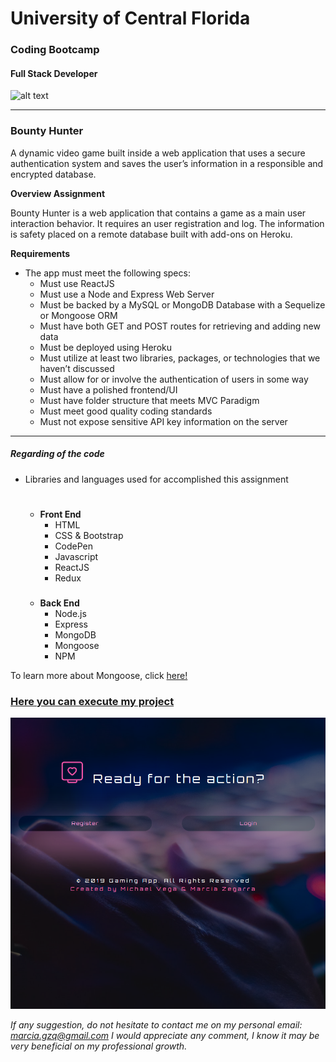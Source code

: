 # University of Central Florida
### Coding Bootcamp 
#### Full Stack Developer 
![alt text](https://portfolium1.cloudimg.io/s/crop/128x128/https://cdn.portfolium.com/ugcs3%2Fedu%2F9tDF4wvqRdewUvBbZ97x_PegasusBrightGold150x150.png "Logo Title Text 1")
- - -

### Bounty Hunter
A dynamic video game built inside a web application that uses a secure authentication system and saves the user’s information in a responsible and encrypted database.


**Overview Assignment**

Bounty Hunter is a web application that contains a game as a main user interaction behavior. It requires an user registration and log. The information is safety placed on a remote database built with add-ons on Heroku. 


**Requirements**
* The app must meet the following specs:
    * Must use ReactJS
    * Must use a Node and Express Web Server
    * Must be backed by a MySQL or MongoDB Database with a Sequelize or Mongoose ORM
    * Must have both GET and POST routes for retrieving and adding new data
    * Must be deployed using Heroku
    * Must utilize at least two libraries, packages, or technologies that we haven’t discussed
    * Must allow for or involve the authentication of users in some way
    * Must have a polished frontend/UI
    * Must have folder structure that meets MVC Paradigm
    * Must meet good quality coding standards
    * Must not expose sensitive API key information on the server

    
- - - - 


##### Regarding of the code

*  Libraries and languages used for accomplished this assignment 

    #
    * __Front End__
        * HTML
        * CSS & Bootstrap
        * CodePen
        * Javascript
        * ReactJS
        * Redux
        ###
    * __Back End__
        * Node.js
        * Express
        * MongoDB
        * Mongoose
        * NPM



To learn more about Mongoose, click [here!](https://www.npmjs.com/package/mongoose)




### [Here you can execute my project](https://ucf-pr3.herokuapp.com/)

![pic](./sempiternal/src/Tiles/screenshot.png)

*If any suggestion, do not hesitate to contact me on my personal email: marcia.gzq@gmail.com
I would appreciate any comment, I know it may be very beneficial on my professional growth.*
